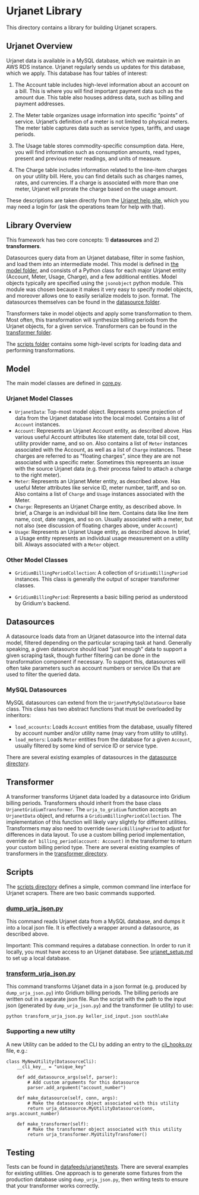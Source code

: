 # Urjanet Library

This directory contains a library for building Urjanet scrapers.

## Urjanet Overview

Urjanet data is available in a MySQL database, which we maintain in an
AWS RDS instance. Urjanet regularly sends us updates for this database,
which we apply. This database has four tables of interest:

1) The Account table includes high-level information about an account
on a bill. This is where you will find important payment data such as
the amount due. This table also houses address data, such as billing
and payment addresses.

2) The Meter table organizes usage information into specific “points” of
service. Urjanet’s definition of a meter is not limited to physical
meters. The meter table captures data such as service types, tariffs,
and usage periods.

3) The Usage table stores commodity-specific consumption data. Here,
you will find information such as consumption amounts, read types,
present and previous meter readings, and units of measure.

4) The Charge table includes information related to the line-item charges
on your utility bill. Here, you can find details such as charges names,
rates, and currencies. If a charge is associated with more than one meter,
Urjanet will prorate the charge based on the usage amount.

These descriptions are taken directly from the
[Urjanet help site](https://urjanet.zendesk.com/hc/en-us/articles/360011538891-3-The-Urjanet-Data-Model),
which you may need a login for (ask the operations team for help with that).

## Library Overview

This framework has two core concepts: 1) **datasources** and 2) **transformers**.

Datasources query data from an Urjanet database, filter in some fashion,
and load them into an intermediate model. This model is defined in
[the model folder](../datafeeds/urjanet/model), and consists of a Python class for each
major Urjanet entity (Account, Meter, Usage, Charge), and a few
additional entities. Model objects typically are specified using
the `jsonobject` python module. This module was chosen because it makes it very easy to
specify model objects, and moreover allows one to easily serialize models to json.
format. The datasources themselves can be found in the
[datasource folder](../datafeeds/urjanet/datasource).

Transformers take in model objects and apply some transformation to them.
Most often, this transformation will synthesize billing periods from
the Urjanet objects, for a given service. Transformers can be found in
the [transformer folder](../datafeeds/urjanet/transformer).

The [scripts folder](../datafeeds/urjanet/scripts) contains some high-level scripts for loading
data and performing transformations.

## Model

The main model classes are defined in [core.py](../datafeeds/urjanet/model/core.py).

### Urjanet Model Classes
- `UrjanetData`: Top-most model object. Represents some projection of data from the
Urjanet database into the local model. Contains a list of `Account` instances.
- `Account`: Represents an Urjanet Account entity, as described above. Has
various useful Account attributes like statement date, total bill cost,
utility provider name, and so on. Also contains a list of `Meter` instances
associated with the Account, as well as a list of `Charge` instances. These
charges are referred to as "floating charges", since they are are not
associated with a specific meter. Sometimes this represents an issue with the
source Urjanet data (e.g. their process failed to attach a charge to the
right meter).
- `Meter`: Represents an Urjanet Meter entity, as described above. Has
useful Meter attributes like service ID, meter number, tariff, and so on.
Also contains a list of `Charge` and `Usage` instances associated with
the Meter.
- `Charge`: Represents an Urjanet Charge entity, as described above. In brief,
a Charge is an individual bill line item. Contains data like line item name, cost,
date ranges, and so on. Usually associated with a meter, but not also (see
discussion of floating charges above, under `Account`)
- `Usage`: Represents an Urjanet Usage entity, as described above. In brief,
a Usage entity represents an individual usage measurement on a utility bill.
Always associated with a `Meter` object.

### Other Model Classes
- `GridiumBillingPeriodCollection`: A collection of `GridiumBillingPeriod`
instances. This class is generally the output of scraper transformer classes.

- `GridiumBillingPeriod`: Represents a basic billing period as understood by
Gridium's backend.

## Datasources

A datasource loads data from an Urjanet datasource into the internal data model,
filtered depending on the particular scraping task at hand. Generally speaking,
a given datasource should load "just enough" data to support a given scraping
task, though further filtering can be done in the transformation component
if necessary. To support this, datasources will often take parameters such
as account numbers or service IDs that are used to filter the queried data.

### MySQL Datasources

MySQL datasources can extend from the `UrjanetPyMySqlDataSource` base class.
This class has two abstract functions that must be overloaded by inheritors:
- `load_accounts`: Loads `Account` entities from the database, usually filtered by
account number and/or utility name (may vary from utility to utility).
- `load_meters`: Loads `Meter` entities from the database for a given `Account`,
usually filtered by some kind of service ID or service type.

There are several existing examples of datasources in the
[datasource directory](../datafeeds/urjanet/datasource).

## Transformer

A transformer transforms Urjanet data loaded by a datasource into Gridium billing
periods. Transformers should inherit from the base class `UrjanetGridiumTransformer`.
The `urja_to_gridium` function accepts an `UrjanetData`
object, and returns a `GridiumBillingPeriodCollection`. The implementation of this
function will likely vary slightly for different utilities. Transformers may also need to
override `GenericBillingPeriod` to adjust for differences in data layout. To use a custom
billing period implementation, override `def billing_period(account: Account)` in the
transformer to return your custom billing period type. There are several existing
examples of transformers in the [transformer directory](../datafeeds/urjanet/transformer).

## Scripts
The [scripts directory](../datafeeds/urjanet/scripts) defines a simple, common command line interface for
Urjanet scrapers. There are two basic commands supported.

### [dump_urja_json.py](../datafeeds/urjanet/scripts/dump_urja_json.py)
This command reads Urjanet data from a MySQL database, and dumps it into a local
json file. It is effectively a wrapper around a datasource, as described above.

Important: This command requires a database connection. In order to run it locally, you
must have access to an Urjanet database. See [urjanet_setup.md](urjanet_setup.md) to set up
a local database.

### [transform_urja_json.py](../datafeeds/urjanet/scripts/transform_urja_json.py)
This command transforms Urjanet data in a json format (e.g. produced by `dump_urja_json.py`)
into Gridium billing periods. The billing periods are written out in a separate json file.
Run the script with the path to the input json (generated by `dump_urja_json.py`) and the
transformer (ie utility) to use:

    python transform_urja_json.py keller_isd_input.json southlake

### Supporting a new utilty
A new Utility can be added to the CLI by adding an entry to the
[cli_hooks.py](../datafeeds/urjanet/scripts/cli_hooks.py)
file, e.g.:

```
class MyNewUtility(DatasourceCli):
    __cli_key__ = "unique_key"

    def add_datasource_args(self, parser):
        # Add custom arguments for this datasource
        parser.add_argument("account_number")

    def make_datasource(self, conn, args):
        # Make the datasource object associated with this utility
        return urja_datasource.MyUtilityDatasource(conn, args.account_number)

    def make_transformer(self):
        # Make the transformer object associated with this utility
        return urja_transformer.MyUtilityTransfomer()

```

## Testing

Tests can be found in [datafeeds/urjanet/tests](../datafeeds/urjanet/tests/).
There are several examples for existing utilities.
One approach is to generate some fixtures from the production database using `dump_urja_json.py`, then
writing tests to ensure that your transformer works correctly.
